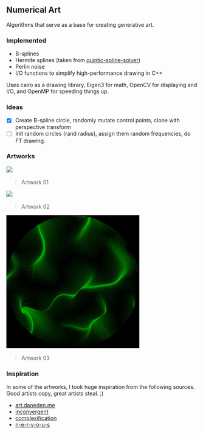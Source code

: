 ## Numerical Art
Algorithms that serve as a base for creating generative art.

### Implemented
- B-splines
- Hermite splines (taken from [quintic-spline-solver](https://github.com/janhuenermann/quintic-spline-solver))
- Perlin noise
- I/O functions to simplify high-performance drawing in C++ 

Uses cairo as a drawing library, Eigen3 for math, OpenCV for displaying and I/O, and OpenMP for speeding things up.

### Ideas
- [x] Create B-spline circle, randomly mutate control points, clone with perspective transform
- [ ] Init random circles (rand radius), assign them random frequencies, do FT drawing.

### Artworks
<img src="artworks/01/rendering-2.jpg" width="350" />

> Artwork 01

<img src="artworks/02/rendering.jpg" width="350" />

> Artwork 02

<img src="artworks/noise-field.jpg" width="350" />

> Artwork 03

### Inspiration
In some of the artworks, I took huge inspiration from the following sources. Good artists copy, great artists steal. ;)

- [art.daneden.me](https://art.daneden.me/)
- [inconvergent](https://inconvergent.net/generative/)
- [complexification](http://www.complexification.net/gallery/)
- [n-e-r-v-o-u-s](https://n-e-r-v-o-u-s.com)